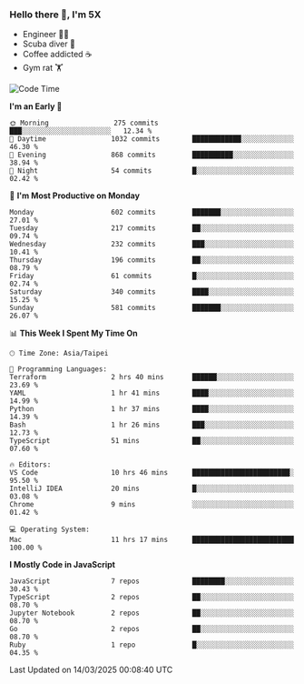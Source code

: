 ### Hello there 👋, I'm 5X

* Engineer 👨‍💻
* Scuba diver 🤿
* Coffee addicted ☕️
* Gym rat 🏋️

<!--START_SECTION:waka-->
![Code Time](http://img.shields.io/badge/Code%20Time-1%2C497%20hrs%2028%20mins-blue)

**I'm an Early 🐤** 

```text
🌞 Morning                275 commits         ███░░░░░░░░░░░░░░░░░░░░░░   12.34 % 
🌆 Daytime                1032 commits        ████████████░░░░░░░░░░░░░   46.30 % 
🌃 Evening                868 commits         ██████████░░░░░░░░░░░░░░░   38.94 % 
🌙 Night                  54 commits          █░░░░░░░░░░░░░░░░░░░░░░░░   02.42 % 
```
📅 **I'm Most Productive on Monday** 

```text
Monday                   602 commits         ███████░░░░░░░░░░░░░░░░░░   27.01 % 
Tuesday                  217 commits         ██░░░░░░░░░░░░░░░░░░░░░░░   09.74 % 
Wednesday                232 commits         ███░░░░░░░░░░░░░░░░░░░░░░   10.41 % 
Thursday                 196 commits         ██░░░░░░░░░░░░░░░░░░░░░░░   08.79 % 
Friday                   61 commits          █░░░░░░░░░░░░░░░░░░░░░░░░   02.74 % 
Saturday                 340 commits         ████░░░░░░░░░░░░░░░░░░░░░   15.25 % 
Sunday                   581 commits         ███████░░░░░░░░░░░░░░░░░░   26.07 % 
```


📊 **This Week I Spent My Time On** 

```text
🕑︎ Time Zone: Asia/Taipei

💬 Programming Languages: 
Terraform                2 hrs 40 mins       ██████░░░░░░░░░░░░░░░░░░░   23.69 % 
YAML                     1 hr 41 mins        ████░░░░░░░░░░░░░░░░░░░░░   14.99 % 
Python                   1 hr 37 mins        ████░░░░░░░░░░░░░░░░░░░░░   14.39 % 
Bash                     1 hr 26 mins        ███░░░░░░░░░░░░░░░░░░░░░░   12.73 % 
TypeScript               51 mins             ██░░░░░░░░░░░░░░░░░░░░░░░   07.60 % 

🔥 Editors: 
VS Code                  10 hrs 46 mins      ████████████████████████░   95.50 % 
IntelliJ IDEA            20 mins             █░░░░░░░░░░░░░░░░░░░░░░░░   03.08 % 
Chrome                   9 mins              ░░░░░░░░░░░░░░░░░░░░░░░░░   01.42 % 

💻 Operating System: 
Mac                      11 hrs 17 mins      █████████████████████████   100.00 % 
```

**I Mostly Code in JavaScript** 

```text
JavaScript               7 repos             ████████░░░░░░░░░░░░░░░░░   30.43 % 
TypeScript               2 repos             ██░░░░░░░░░░░░░░░░░░░░░░░   08.70 % 
Jupyter Notebook         2 repos             ██░░░░░░░░░░░░░░░░░░░░░░░   08.70 % 
Go                       2 repos             ██░░░░░░░░░░░░░░░░░░░░░░░   08.70 % 
Ruby                     1 repo              █░░░░░░░░░░░░░░░░░░░░░░░░   04.35 % 
```




 Last Updated on 14/03/2025 00:08:40 UTC
<!--END_SECTION:waka-->
